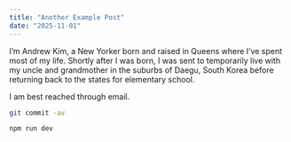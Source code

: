 ```yaml
---
title: "Another Example Post"
date: "2025-11-01"
---
```


I’m Andrew Kim, a New Yorker born and raised in Queens where I’ve spent most of my life. Shortly after I was born, I was sent to temporarily live with my uncle and grandmother in the suburbs of Daegu, South Korea before returning back to the states for elementary school.

I am best reached through email.

```bash
git commit -av
```

```console
npm run dev
```